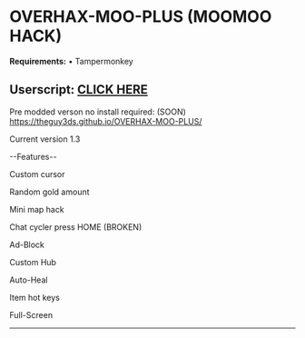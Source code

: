 # OVERHAX-MOO-PLUS (MOOMOO HACK)
<b>Requirements:</b> • Tampermonkey</br>

<h2>Userscript: <a href="https://github.com/THEGUY3ds/OVERHAX-MOO-PLUS/raw/master/UserScript.user.js" target="_blank">CLICK HERE</a></h2>

Pre modded verson no install required: (SOON) https://theguy3ds.github.io/OVERHAX-MOO-PLUS/

Current version 1.3 

--Features--

Custom cursor

Random gold amount

Mini map hack

Chat cycler press HOME (BROKEN)

Ad-Block

Custom Hub 

Auto-Heal

Item hot keys

Full-Screen

-----------


